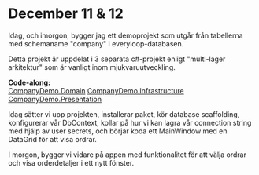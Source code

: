 # December 11 & 12

Idag, och imorgon, bygger jag ett demoprojekt som utgår från tabellerna med schemaname "company" i everyloop-databasen.

Detta projekt är uppdelat i 3 separata c#-projekt enligt "multi-lager arkitektur" som är vanligt inom mjukvaruutveckling.

**Code-along:**  
[CompanyDemo.Domain](https://github.com/everyloop/NET24-Databases/tree/master/Code-along/CompanyDemo.Domain)
[CompanyDemo.Infrastructure](https://github.com/everyloop/NET24-Databases/tree/master/Code-along/CompanyDemo.Infrastructure)
[CompanyDemo.Presentation](https://github.com/everyloop/NET24-Databases/tree/master/Code-along/CompanyDemo.Presentation)

Idag sätter vi upp projekten, installerar paket, kör database scaffolding, konfigurerar vår DbContext, kollar på hur vi kan lagra vår connection string med hjälp av user secrets, och börjar koda ett MainWindow med en DataGrid för att visa ordrar.

I morgon, bygger vi vidare på appen med funktionalitet för att välja ordrar och visa orderdetaljer i ett nytt fönster.




